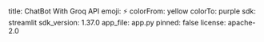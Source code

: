 title: ChatBot With Groq API
emoji: ⚡
colorFrom: yellow
colorTo: purple
sdk: streamlit
sdk_version: 1.37.0
app_file: app.py
pinned: false
license: apache-2.0

